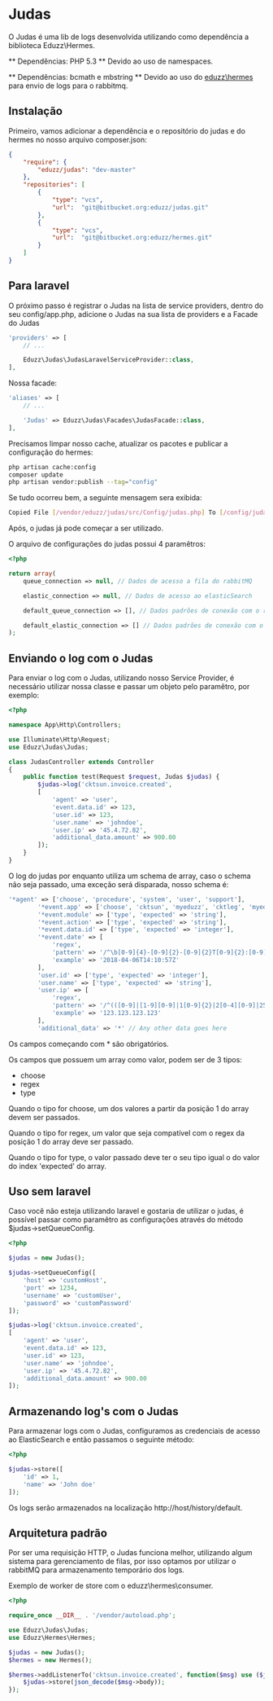 # Judas

O Judas é uma lib de logs desenvolvida utilizando como dependência a biblioteca Eduzz\Hermes.

** Dependências: PHP 5.3 ** Devido ao uso de namespaces.

** Dependências: bcmath e mbstring ** Devido ao uso do [eduzz\hermes](https://bitbucket.org/eduzz/hermes) para envio de logs para o rabbitmq.

## Instalação

Primeiro, vamos adicionar a dependência e o repositório do judas e do hermes no nosso arquivo composer.json:

```json
{
    "require": {
        "eduzz/judas": "dev-master"
    },
    "repositories": [
        {
            "type": "vcs",
            "url":  "git@bitbucket.org:eduzz/judas.git"
        },
        {
            "type": "vcs",
            "url":  "git@bitbucket.org:eduzz/hermes.git"
        }
    ]
}
```

## Para laravel

O próximo passo é registrar o Judas na lista de service providers, dentro do seu config/app.php, adicione o Judas na sua lista de providers e a Facade do Judas

```php
'providers' => [
    // ...

    Eduzz\Judas\JudasLaravelServiceProvider::class,
],
```

Nossa facade:

```php
'aliases' => [
    // ...

    'Judas' => Eduzz\Judas\Facades\JudasFacade::class,
],
```

Precisamos limpar nosso cache, atualizar os pacotes e publicar a configuração do hermes:

```bash
php artisan cache:config
composer update
php artisan vendor:publish --tag="config"
```

Se tudo ocorreu bem, a seguinte mensagem sera exibida:

```bash
Copied File [/vendor/eduzz/judas/src/Config/judas.php] To [/config/judas.php]
```

Após, o judas já pode começar a ser utilizado.

O arquivo de configurações do judas possui 4 paramêtros:

```php
<?php

return array(
    queue_connection => null, // Dados de acesso a fila do rabbitMQ

    elastic_connection => null, // Dados de acesso ao elasticSearch

    default_queue_connection => [], // Dados padrões de conexão com o rabbitMQ

    default_elastic_connection => [] // Dados padrões de conexão com o elasticSearch
);
```


## Enviando o log com o Judas

Para enviar o log com o Judas, utilizando nosso Service Provider, é necessário utilizar nossa classe e passar um objeto pelo paramêtro, por exemplo:

```php
<?php

namespace App\Http\Controllers;

use Illuminate\Http\Request;
use Eduzz\Judas\Judas;

class JudasController extends Controller
{
    public function test(Request $request, Judas $judas) {
        $judas->log('cktsun.invoice.created',
        [
            'agent' => 'user',
            'event.data.id' => 123,
            'user.id' => 123,
            'user.name' => 'johndoe',
            'user.ip' => '45.4.72.82',
            'additional_data.amount' => 900.00
        ]);
    }
}
```

O log do judas por enquanto utiliza um schema de array, caso o schema não seja passado, uma exceção será disparada, nosso schema é:

```php
'*agent' => ['choose', 'procedure', 'system', 'user', 'support'],
        '*event.app' => ['choose', 'cktsun', 'myeduzz', 'cktleg', 'myeduzzleg', 'nutror', 'next'],
        '*event.module' => ['type', 'expected' => 'string'],
        '*event.action' => ['type', 'expected' => 'string'],
        '*event.data.id' => ['type', 'expected' => 'integer'],
        '*event.date' => [
            'regex',
            'pattern' => '/^\b[0-9]{4}-[0-9]{2}-[0-9]{2}T[0-9]{2}:[0-9]{2}:[0-9]{2}Z\b/',
            'example' => '2018-04-06T14:10:57Z'
        ],
        'user.id' => ['type', 'expected' => 'integer'],
        'user.name' => ['type', 'expected' => 'string'],
        'user.ip' => [
            'regex',
            'pattern' => '/^(([0-9]|[1-9][0-9]|1[0-9]{2}|2[0-4][0-9]|25[0-5])\.){3}([0-9]|[1-9][0-9]|1[0-9]{2}|2[0-4][0-9]|25[0-5])$/',
            'example' => '123.123.123.123'
        ],
        'additional_data' => '*' // Any other data goes here
```

Os campos começando com * são obrigatórios.

Os campos que possuem um array como valor, podem ser de 3 tipos:

- choose
- regex
- type

Quando o tipo for choose, um dos valores a partir da posição 1 do array devem ser passados.

Quando o tipo for regex, um valor que seja compatível com o regex da posição 1 do array deve ser passado.

Quando o tipo for type, o valor passado deve ter o seu tipo igual o do valor do index 'expected' do array.

## Uso sem laravel

Caso você não esteja utilizando laravel e gostaria de utilizar o judas, é possível passar como paramêtro as configurações através do método $judas->setQueueConfig.

```php
<?php

$judas = new Judas();

$judas->setQueueConfig([
    'host' => 'customHost',
    'port' => 1234,
    'username' => 'customUser',
    'password' => 'customPassword'
]);

$judas->log('cktsun.invoice.created',
[
    'agent' => 'user',
    'event.data.id' => 123,
    'user.id' => 123,
    'user.name' => 'johndoe',
    'user.ip' => '45.4.72.82',
    'additional_data.amount' => 900.00
]);
```

## Armazenando log's com o Judas

Para armazenar logs com o Judas, configuramos as  credenciais de acesso ao ElasticSearch e então passamos o seguinte método:

```php
<?php

$judas->store([
    'id' => 1,
    'name' => 'John doe'
]);
```

Os logs serão armazenados na localização http://host/history/default.

## Arquitetura padrão

Por ser uma requisição HTTP, o Judas funciona melhor, utilizando algum sistema para gerenciamento de filas, por isso optamos por utilizar o rabbitMQ para armazenamento temporário dos logs.

Exemplo de worker de store com o eduzz\hermes\consumer.

```php
<?php

require_once __DIR__ . '/vendor/autoload.php';

use Eduzz\Judas\Judas;
use Eduzz\Hermes\Hermes;

$judas = new Judas();
$hermes = new Hermes();

$hermes->addListenerTo('cktsun.invoice.created', function($msg) use ($judas) {
    $judas->store(json_decode($msg->body));
});

```
